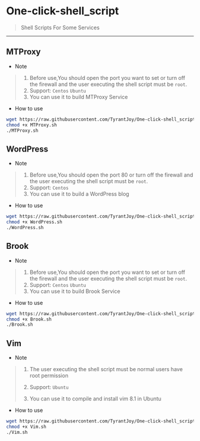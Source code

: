 # One-click-shell_script
> Shell Scripts For Some Services
---
## MTProxy
- Note
> 1. Before use,You should open the port you want to set or turn off the firewall and the user executing the shell script must be `root`.
> 2. Support: `Centos` `Ubuntu`
> 3. You can use it to build MTProxy Service
- How to use
```sh
wget https://raw.githubusercontent.com/TyrantJoy/One-click-shell_script/master/MTProxy/MTProxy.sh
chmod +x MTProxy.sh
./MTProxy.sh
```
## WordPress
- Note
> 1. Before use,You should open the port 80 or turn off the firewall and the user executing the shell script must be `root`.
> 2. Support:  `Centos`
> 3. You can use it to build a WordPress blog
- How to use
```sh
wget https://raw.githubusercontent.com/TyrantJoy/One-click-shell_script/master/WordPress/WordPress.sh
chmod +x WordPress.sh
./WordPress.sh
```
## Brook
- Note
> 1. Before use,You should open the port you want to set or turn off the firewall and the user executing the shell script must be `root`.
> 2. Support: `Centos` `Ubuntu`
> 3. You can use it to build Brook Service
- How to use
```sh
wget https://raw.githubusercontent.com/TyrantJoy/One-click-shell_script/master/Brook/Brook.sh
chmod +x Brook.sh
./Brook.sh
```

## Vim

- Note

> 1. The user executing the shell script must be normal users have root permission
>
> 2. Support: `Ubuntu`
> 3. You can use it to compile and install vim 8.1 in Ubuntu

- How to use

```sh
wget https://raw.githubusercontent.com/TyrantJoy/One-click-shell_script/master/Vim/Vim.sh
chmod +x Vim.sh
./Vim.sh
```

